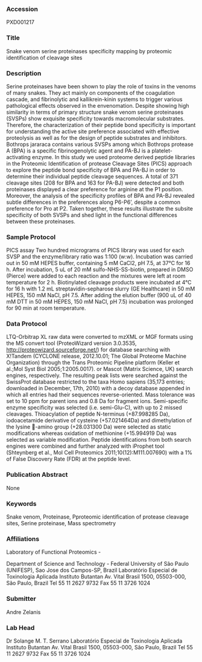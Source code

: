 ### Accession
PXD001217

### Title
Snake venom serine proteinases specificity mapping by proteomic identification of cleavage sites

### Description
Serine proteinases have been shown to play the role of toxins in the venoms of many snakes. They act mainly on components of the coagulation cascade, and fibrinolytic and kallikrein-kinin systems to trigger various pathological effects observed in the envenomation. Despite showing high similarity in terms of primary structure snake venom serine proteinases (SVSPs) show exquisite specificity towards macromolecular substrates. Therefore, the characterization of their peptide bond specificity is important for understanding the active site preference associated with effective proteolysis as well as for the design of peptide substrates and inhibitors. Bothrops jararaca contains various SVSPs among which Bothrops protease A (BPA) is a specific fibrinogenolytic agent and PA-BJ is a platelet-activating enzyme. In this study we used proteome derived peptide libraries in the Proteomic Identification of protease Cleavage Sites (PICS) approach to explore the peptide bond specificity of BPA and PA-BJ in order to determine their individual peptide cleavage sequences. A total of 371 cleavage sites (208 for BPA and 163 for PA-BJ) were detected and both proteinases displayed a clear preference for arginine at the P1 position. Moreover, the analysis of the specificity profiles of BPA and PA-BJ revealed subtle differences in the preferences along P6-P6’, despite a common preference for Pro at P2. Taken together, these results illustrate the subsite specificity of both SVSPs and shed light in the functional differences between these proteinases.

### Sample Protocol
PICS assay Two hundred micrograms of PICS library was used for each SVSP and the enzyme/library ratio was 1:100 (w:w). Incubation was carried out in 50 mM HEPES buffer, containing 5 mM CaCl2, pH 7.5, at 37°C for 16 h. After incubation, 5 uL of 20 mM sulfo-NHS-SS-biotin, prepared in DMSO (Pierce) were added to each reaction and the mixtures were left at room temperature for 2 h. Biotinylated cleavage products were incubated at 4°C for 16 h with 1.2 mL streptavidin-sepharose slurry (GE Healthcare) in 50 mM HEPES, 150 mM NaCl, pH 7.5. After adding the elution buffer (900 uL of 40 mM DTT in 50 mM HEPES, 150 mM NaCl, pH 7.5) incubation was prolonged for 90 min at room temperature.

### Data Protocol
LTQ-Orbitrap XL raw data were converted to mzXML or MGF formats using the MS convert tool (ProteoWizard version 3.0.3535, http://proteowizard.sourceforge.net/) for database searching with X!Tandem (CYCLONE release, 2012.10.01; The Global Proteome Machine Organization) through the Trans Proteomic Pipeline platform (Keller et al.;Mol Syst Biol 2005;1:2005.0017). or Mascot (Matrix Science, UK) search engines, respectively. The resulting peak lists were searched against the SwissProt database restricted to the taxa Homo sapiens (35,173 entries; downloaded in December, 17th, 2010) with a decoy database appended in which all entries had their sequences reverse-oriented. Mass tolerance was set to 10 ppm for parent ions and 0.8 Da for fragment ions. Semi-specific enzyme specificity was selected (i.e. semi-Glu-C), with up to 2 missed cleavages. Thioacylation of peptide N-terminus (+87.998285 Da), iodoacetamide derivative of cysteine (+57.021464Da) and dimethylation of the lysine -amino group (+28.031300 Da) were selected as static modifications whereas oxidation of methionine (+15.994919 Da) was selected as variable modification. Peptide identifications from both search engines were combined and further analyzed with iProphet tool (Shteynberg et al., Mol Cell Proteomics 2011;10(12):M111.007690) with a 1% of False Discovery Rate (FDR) at the peptide level.

### Publication Abstract
None

### Keywords
Snake venom, Proteinase, Pproteomic identification of protease cleavage sites, Serine proteinase, Mass spectrometry

### Affiliations
Laboratory of Functional Proteomics  -

Department of Science and Technology -
Federal University of São Paulo (UNIFESP), Sao Jose dos Campos-SP, Brazil
Laboratório Especial de Toxinologia Aplicada Instituto Butantan Av. Vital Brasil 1500, 05503-000, São Paulo, Brazil Tel 55 11 2627 9732 Fax 55 11 3726 1024

### Submitter
Andre Zelanis

### Lab Head
Dr Solange M. T. Serrano
Laboratório Especial de Toxinologia Aplicada Instituto Butantan Av. Vital Brasil 1500, 05503-000, São Paulo, Brazil Tel 55 11 2627 9732 Fax 55 11 3726 1024


